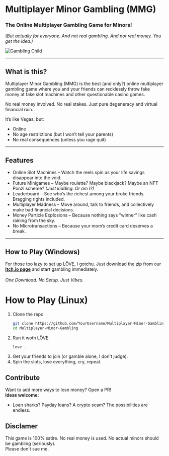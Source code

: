 # Multiplayer Minor Gambling (MMG)
### The Online Multiplayer Gambling Game for Minors!  
*(But actually for everyone. And not real gambling. And not real money. You get the idea.)*

![Gambling Child](https://cloud-84ebmg7sq-hack-club-bot.vercel.app/0mmggamedemo.gif)

---

## What is this?
Multiplayer Minor Gambling (MMG) is the best (and only?) online multiplayer gambling game where you and your friends can recklessly throw fake money at fake slot machines and other questionable casino games. 

No real money involved. No real stakes. Just pure degeneracy and virtual financial ruin.  

It’s like Vegas, but:
- Online  
- No age restrictions (but I won’t tell your parents)  
- No real consequences (unless you rage quit)  

---

## Features
- Online Slot Machines – Watch the reels spin as your life savings disappear into the void.  
- Future Minigames – Maybe roulette? Maybe blackjack? Maybe an NFT Ponzi scheme? *(Just kidding. Or am I?)*  
- Leaderboard – See who’s the richest among your broke friends. Bragging rights included.  
- Multiplayer Madness – Move around, talk to friends, and collectively make bad financial decisions.  
- Money Particle Explosions – Because nothing says "winner" like cash raining from the sky.  
- No Microtransactions – Because your mom’s credit card deserves a break.  

---

## How to Play (Windows)
For those too lazy to set up LÖVE, I gotchu. Just download the zip from our **[Itch.io page](https://sharkingstudios.itch.io/minor-multiplayer-gambling)** and start gambling immediately.<br>  
*One Download. No Setup. Just Vibes.*

# How to Play (Linux)
1. Clone the repo  
   ```sh
   git clone https://github.com/YourUsername/Multiplayer-Minor-Gambling.git
   cd Multiplayer-Minor-Gambling
   ```
2. Run it woth LÖVE
   ```sh
   love .
   ```
3. Get your friends to join (or gamble alone, I don't judge).
4. Spin the slots, lose everything, cry, repeat.

## Contribute
Want to add more ways to lose money? Open a PR!<br>
**Ideas welcome:**
- Loan sharks? Payday loans? A crypto scam? The possibilities are endless.

## Disclamer
This game is 100% satire. No real money is used. No actual minors should be gambling (seriously).<br>
Please don't sue me.
